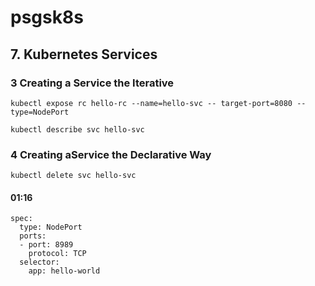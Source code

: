 # psgsk8s
## 7. Kubernetes Services
### 3 Creating a Service the Iterative
```
kubectl expose rc hello-rc --name=hello-svc -- target-port=8080 --type=NodePort
```

```
kubectl describe svc hello-svc
```

### 4 Creating aService the Declarative Way
```
kubectl delete svc hello-svc
```

#### 01:16
```
spec:
  type: NodePort
  ports:
  - port: 8989
    protocol: TCP
  selector:
    app: hello-world
```
